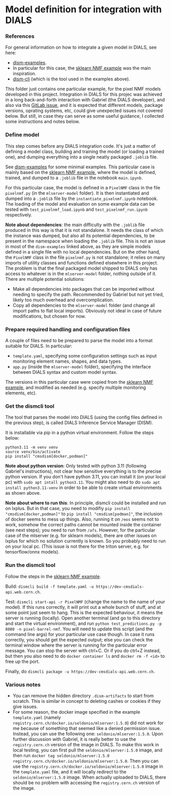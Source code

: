 # Model definition for integration with DIALS

### References
For general information on how to integrate a given model in DIALS, see here:
- [dism-examples](https://gitlab.cern.ch/cms-ppd/technical-support/tools/dism-examples/-/tree/master?ref_type=heads).
- In particular for this case, the [sklearn NMF example](https://gitlab.cern.ch/cms-ppd/technical-support/tools/dism-examples/-/tree/master/sklearn_nmf?ref_type=heads) was the main inspiration.
- [dism-cli](https://gitlab.cern.ch/cms-ppd/technical-support/tools/dism-cli/-/tree/develop?ref_type=heads) (which is the tool used in the examples above).

This folder just contains one particular example, for the pixel NMF models developed in this project.
Integration in DIALS for this projec was achieved in a long back-and-forth interaction with Gabriel (the DIALS developer),
and also via this [GitLab issue](https://gitlab.cern.ch/cms-ppd/technical-support/web-services/dials-service/-/issues/136),
and it is expected that different models, package versions, oprating systems, etc, could give unexpected issues not covered below.
But still, in case they can serve as some useful guidance, I collected some instructions and notes below.

### Define model
This step comes before any DIALS integration code.
It's just a matter of defining a model class, building and training the model (or loading a trained one), and dumping everything into a single neatly packaged `.joblib` file.

See [dism-examples](https://gitlab.cern.ch/cms-ppd/technical-support/tools/dism-examples/-/tree/master?ref_type=heads) for some minimal examples.
This particular case is mainly based on the [sklearn NMF example](https://gitlab.cern.ch/cms-ppd/technical-support/tools/dism-examples/-/tree/master/sklearn_nmf?ref_type=heads),
where the model is defined, trained, and dumped to a `.joblib` file in the notebook `main.ipynb`.

For this particular case, the model is defined in a `PixelNMF` class in the file `pixelnmf.py` (in the `mlserver-model` folder).
It is then instantiated and dumped into a `.joblib` file by the `instantiate_pixelnmf.ipynb` notebook.
The loading of the model and evaluation on some example data can be tested with `test_pixelnmf_load.ipynb` and `test_pixelnmf_run.ipynb` respectively.

**Note about dependencies**: the main difficulty with the `.joblib` file produced in this way is that it is not standalone.
It needs the class of which the instance was dumped, but also all its potential dependencies, to be present in the namespace when loading the `.joblib` file.
This is not an issue in most of the `dism-examples` linked above, as they are simple models defined in a single file with no local dependencies.
But on the other hand, the `PixelNMF` class in the file `pixelnmf.py` is not standalone; it relies on many imports of utility classes and functions defined elsewhere in this project.
The problem is that the final packaged model shipped to DIALS only has access to whatever is in the `mlserver-model` folder, nothing outside of it.
There are multiple potential solutions:
- Make all dependencies into packages that can be imported without needing to specify the path. Recommended by Gabriel but not yet tried, likely too much overhead and overcomplication.
- Copy all dependencies to the `mlserver-model` folder (and change all import paths to flat local imports). Obviously not ideal in case of future modifications, but chosen for now. 

### Prepare required handling and configuration files
A couple of files need to be prepared to parse the model into a format suitable for DIALS.
In particular:
- `template.yaml`, specifying some configuration settings such as input monitoring element names, shapes, and data types.
- `app.py` (inside the `mlserver-model` folder), specifying the interface between DIALS syntax and custom model syntax.

The versions in this particular case were copied from the [sklearn NMF example](https://gitlab.cern.ch/cms-ppd/technical-support/tools/dism-examples/-/tree/master/sklearn_nmf?ref_type=heads),
and modified as needed (e.g. specify multiple monitoring elements, etc).

### Get the dismcli tool
The tool that parses the model into DIALS (using the config files defined in the previous step), is called DIALS Inference Service Manager (DISM).

It is installable via pip in a python virtual environment. Follow the steps below:
```
python3.11 -m venv venv
source venv/bin/activate
pip install "cmsdism[docker,podman]"
```

**Note about python version**: Only tested with python 3.11 (following Gabriel's instructions), not clear how sensitive everything is to the precise python version.
If you don't have python 3.11, you can install it (on your local pc) with `sudo apt intall python3.11`.
You might also need to do `sudo apt install python3.11-venv` in order to be able to create virtual environments as shown above.

**Note about where to run this**: In principle, dismcli could be installed and run on lxplus.
But in that case, you need to modifiy `pip install "cmsdism[docker,podman]"` to `pip install "cmsdism[podman]"`, the inclusion of docker seems to mess up things.
Also, running it on `/eos` seems not to work, somehow the correct paths cannot be mounted inside the container (see next steps); you need to run from `/afs`.
However, for the particular case of the mlserver (e.g. for sklearn models), there are other issues on lxplus for which no solution currently is known.
So you probably need to run on your local pc.
(This issue is not there for the triton server, e.g. for tensorflow/onnx models).

### Run the dismcli tool
Follow the steps in the [sklearn NMF example](https://gitlab.cern.ch/cms-ppd/technical-support/tools/dism-examples/-/tree/master/sklearn_nmf?ref_type=heads).

Build: `dismcli build -f template.yaml -u https://dev-cmsdials-api.web.cern.ch`.

Test: `dismcli start-api -r PixelNMF` (change the name to the name of your model).
If this runs correctly, it will print out a whole bunch of stuff, and at some point just seem to hang.
This is the expected behaviour, it means the server is running (locally).
Open another terminal (and go to this directory and start the virtual environment), and run `python test_predictions.py -p 8080 -n pixel-barrel-nmf`.
You will need to update this script (and the command line args) for your particular use case though.
In case it runs correctly, you should get the expected output; else you can check the terminal window where the server is running for the particular error message.
You can stop the server with ctrl+C. Or if you do ctrl+Z instead, but then you also need to do `docker container ls` and `docker rm -f <id>` to free up the port.

Finally, do `dismcli package -u https://dev-cmsdials-api.web.cern.ch`.

### Various notes
- You can remove the hidden directory `.dism-artifacts` to start from scratch. This is similar in concept to deleting cashes or cookies if they give issues.
- For some reason, the docker image specified in the example `template.yaml` (namely `registry.cern.ch/docker.io/seldonio/mlserver:1.5.0`) did not work for me because of something that seemed like a denied permission issue. Instead, you can use the following one: `seldonio/mlserver:1.5.0`. Upon further discussion with Gabriel, it is really better to use the `registry.cern.ch` version of the image in DIALS. To make this work in local testing, you can first pull the `seldonio/mlserver:1.5.0` image, and then run `docker tag seldonio/mlserver:1.5.0 registry.cern.ch/docker.io/seldonio/mlserver:1.5.0`. Then you can use the `registry.cern.ch/docker.io/seldonio/mlserver:1.5.0` image in the `template.yaml` file, and it will locally redirect to the `seldonio/mlserver:1.5.0` image. When actually uploaded to DIALS, there should be no problem with accessing the `registry.cern.ch` version of the image.

